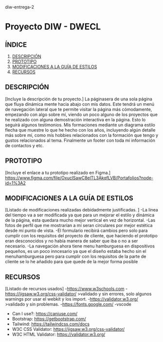 diw-entrega-2
# Proyecto DIW - DWECL

## ÍNDICE   
1. [DESCRIPCIÓN](#id1)
2. [PROTOTIPO](#id2)
3. [MODIFICACIONES A LA GUÍA DE ESTILOS](#id3)
4. [RECURSOS](#id4)

## DESCRIPCIÓN<a name="id1"></a>
[Incluye la descripción de tu proyecto.]
La páginasera de una sola página que fluya dinámica mente hacia
abajo con mis datos. Este tendrá un menú de navegación lateral que te permite
visitar la página más cómodamente, empezando con algo sobre mí, viendo un poco alguno
de los proyectos que he realizado con alguna demostración interactiva en la página. Esto lo
seguirá algunos testimonios.
Mis formaciones mediante un diagrama estilo flecha que muestre lo
que he hecho con los años, incluyendo algún detalle más sobre mí, como mís hobbies
relacionados con la formación que tengo y gustos relacionados al tema.
Finalmente un footer con toda mí información de contactos y etc.


## PROTOTIPO<a name="id2"></a>
[Incluye el enlace a tu prototipo realizado en Figma.]
https://www.figma.com/file/OxuclSawC8elTL3AkqfLVB/Portafolios?node-id=1%3A2

## MODIFICACIONES A LA GUÍA DE ESTILOS<a name="id3"></a>
[Listado de modificaciones realizadas debidadmente justificadas. ]
-La linea del tiempo va a ser modificada ya que para un mejorar el estilo y
 dinámica de la página, esta quedara mucho mejor vertical en vez de horizontal.
-Las fotos de perfil que me mostrarían a mí seran circulares por mejor estética 
 desde mí punto de vista.
-El formulario recibirá cambios pero solo para cumplir con los requisitos del proyecto
 de cliente, que haciendo el prototipo eran desconocidos y no había manera de saber
 que iba o no a ser necesario.
-La navegación ahora tiene menu hamburguesa en dispositivos pequeños, es un poco inncesario
 ya que el diseño estaba hecho sin el menuhamburguesa pero para cumplir con los requisitos
 de la parte de cliente se lo he añadido para que quede de la mejor forma posible

## RECURSOS<a name="id4"></a>
[Listado de recursos usados]
-https://www.w3schools.com
-https://jigsaw.w3.org/css-validator/
    >validado y sin errores, solo algunos warnings por usar el webkit y los import.
-https://validator.w3.org/
    >validado y sin problemas.
-https://fonts.google.com/
-vscode


- Can I use?: https://caniuse.com/
- Bootstrap: https://getbootstrap.com/
- Tailwind: https://tailwindcss.com/docs
- W3C CSS Validator: https://jigsaw.w3.org/css-validator/
- W3C HTML Validator: https://validator.w3.org/
